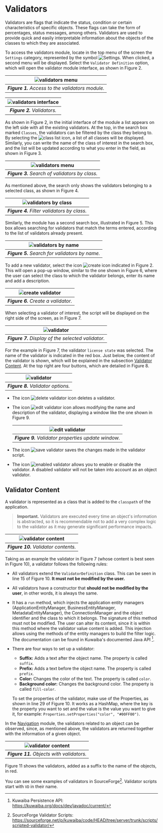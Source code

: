 # Validators

Validators are flags that indicate the status, condition or certain characteristics of specific objects. These flags can take the form of percentages, status messages, among others. Validators are used to provide quick and easily interpretable information about the objects of the classes to which they are associated.

To access the validators module, locate in the top menu of the screen the `Settings` category, represented by the symbol ![Settings](images/icons/settings_icon.png). When clicked, a second menu will be displayed. Select the `Validator Definition` option, which will open the validator module interface, as shown in Figure 2.

| ![validators menu](images/validators_menu.png) |
| :--: |
| ***Figure 1.** Access to the validators module.* |

| ![validators interface](images/validators_interface.png) |
| :--: |
| ***Figure 2.** Validators.* |

As shown in Figure 2, in the initial interface of the module a list appears on the left side with all the existing validators. At the top, in the search box marked `Classes`, the validators can be filtered by the class they belong to. By selecting the ![class list](images/icons/class_list.png) icon, a list of all classes will be displayed. Similarly, you can write the name of the class of interest in the search box, and the list will be updated according to what you enter in the field, as shown in Figure 3.

| ![validators menu](images/filter_search.png) |
| :--: |
| ***Figure 3.** Search of validators by class.* |

As mentioned above, the search only shows the validators belonging to a selected class, as shown in Figure 4.

| ![validators by class](images/validators_by_class.png) |
| :--: |
| ***Figure 4.** Filter validators by class.* |

Similarly, the module has a second search box, illustrated in Figure 5. This box allows searching for validators that match the terms entered, according to the list of validators already present.

| ![validators by name](images/second_filter_search.png) |
| :--: |
| ***Figure 5.** Search for validators by name.* |

To add a new validator, select the icon ![create icon](images/icons/create_validator_icon.png) indicated in Figure 2. This will open a pop-up window, similar to the one shown in Figure 6, where the user can select the class to which the validator belongs, enter its name and add a description.

| ![create validator](images/create_validator.png) |
| :--: |
| ***Figure 6.** Create a validator.* |

When selecting a validator of interest, the script will be displayed on the right side of the screen, as in Figure 7.

| ![validator](images/validator.png) |
| :--: |
| ***Figure 7.** Display of the selected validator.* |

For the example in Figure 7, the validator `license state` was selected. The name of the validator is indicated in the red box. Just below, the content of the validator is shown, which will be explained in the subsection [Validator Content](#validator-content). At the top right are four buttons, which are detailed in Figure 8.

| ![validator](images/validator_options.png) |
| :--: |
| ***Figure 8.** Validator options.* |

* The icon ![delete validator icon](images/icons/delete_validator_icon.png) deletes a validator.
* The icon ![edit validator icon](images/icons/set_validator_icon.png) allows modifying the name and description of the validator, displaying a window like the one shown in Figure 9.

    | ![edit validator](images/update_validator.png) |
    | :--: |
    | ***Figure 9.** Validator properties update window.* |

* The icon ![save validator](images/icons/save_validator.png) saves the changes made in the validator script.
* The icon ![enabled validator](images/icons/enabled_validator_icon.png) allows you to enable or disable the validator. A disabled validator will not be taken into account as an object validator.

## Validator Content

A validator is represented as a class that is added to the `classpath` of the application.

> **Important.** Validators are executed every time an object's information is abstracted, so it is recommendable not to add a very complex logic to the validator as it may generate significant performance impacts.

| ![validator content](images/validator_content.png) |
| :--: |
| ***Figure 10.** Validator contents.* |

Taking as an example the validator in Figure 7 (whose content is best seen in Figure 10), a validator follows the following rules:

* All validators extend the `ValidatorDefinition` class. This can be seen in line 15 of Figure 10. **It must not be modified by the user.**
* All validators have a constructor that **should not be modified by the user**, in other words, it is always the same.
* It has a `run` method, which injects the application entity managers (ApplicationEntityManager, BusinessEntityManager, MetadataEntityManager), the ConnectionManager and the object identifier and the class to which it belongs. The signature of this method must not be modified. The user can alter its content, since it is within this method where the validator value content is added. This injection allows using the methods of the entity managers to build the filter logic. The documentation can be found in Kuwaiba's documented Java API [^API].
* There are four ways to set up a validator:
  * **Suffix:** Adds a text after the object name. The property is called `suffix`.
  * **Prefix:** Adds a text before the object name. The property is called `prefix`.
  * **Color:** Changes the color of the text. The property is called `color`.
  * **Background color:** Changes the background color. The property is called `fill-color`.
  
  To set the properties of the validator, make use of the Properties, as shown in line 29 of Figure 10. It works as a HashMap, where the key is the property you want to set and the value is the value you want to give it, for example: `Properties.setProperties("color", "#00FF00")`.

In the [Navigation][navman] module, the validators related to an object can be observed, since, as mentioned above, the validators are returned together with the information of a given object.

| ![validator content](images/objects_validators.png) |
| :--: |
| ***Figure 11.** Objects with validators.* |

Figure 11 shows the validators, added as a suffix to the name of the objects, in red.

You can see some examples of validators in SourceForge[^SourceForgeScripts]. Validator scripts start with `VD` in their name.

[navman]: ../../navigation/navman/index.html

  [^API]: Kuwaiba Persistence API: https://kuwaiba.org/docs/dev/javadoc/current/
  [^SourceForgeScripts]: SourceForge Validator Scripts: https://sourceforge.net/p/kuwaiba/code/HEAD/tree/server/trunk/scripts/scripted-validator/
